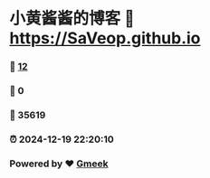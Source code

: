 # 小黄酱酱的博客 :link: https://SaVeop.github.io 
### :page_facing_up: [12](https://SaVeop.github.io/tag.html) 
### :speech_balloon: 0 
### :hibiscus: 35619 
### :alarm_clock: 2024-12-19 22:20:10 
### Powered by :heart: [Gmeek](https://github.com/Meekdai/Gmeek)
